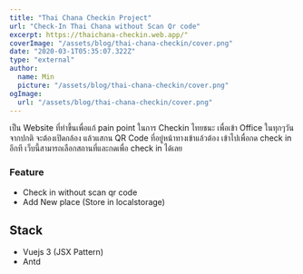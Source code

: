 ```yaml
---
title: "Thai Chana Checkin Project"
url: "Check-In Thai Chana without Scan Qr code"
excerpt: https://thaichana-checkin.web.app/"
coverImage: "/assets/blog/thai-chana-checkin/cover.png"
date: "2020-03-1T05:35:07.322Z"
type: "external"
author:
  name: Min
  picture: "/assets/blog/thai-chana-checkin/cover.png"
ogImage:
  url: "/assets/blog/thai-chana-checkin/cover.png"
---
```


เป็น Website ที่ทำขึ้นเพื่อแก้ pain point ในการ Checkin ไทยชนะ เพื่อเข้า Office ในทุกๆวัน จากปกติ จะต้องเปิดกล้อง แล้วแสกน QR Code ที่อยู่หน้าทางเข้าแล้วต้อง เข้าไปเพื่อกด check in อีกที เว็บนี้สามารถเลือกสถานที่และกดเพื่อ check in ได้เลย

### Feature
- Check in without scan qr code
- Add New place (Store in localstorage)

## Stack
- Vuejs 3 (JSX Pattern)
- Antd
